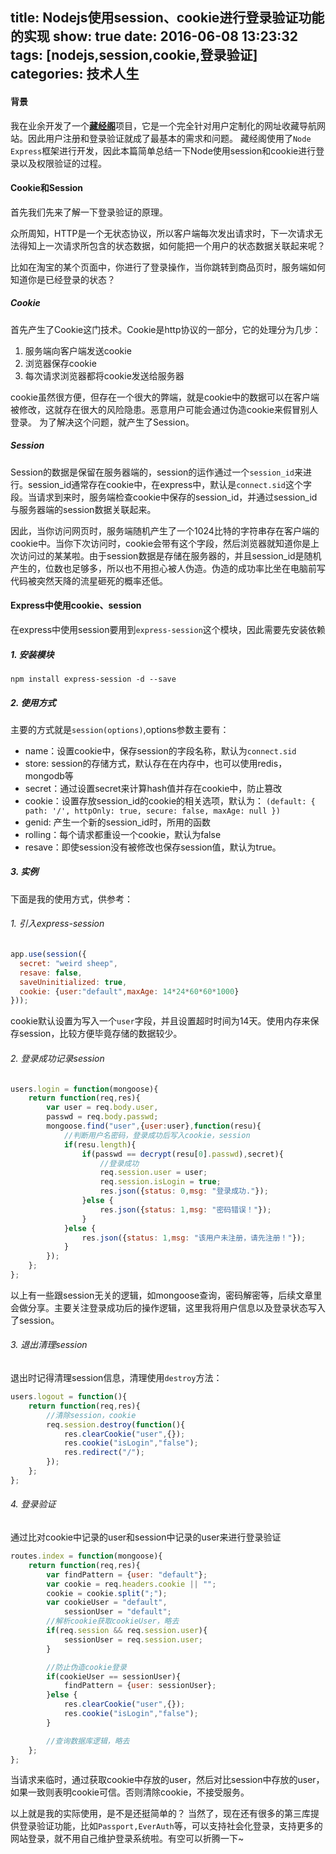 title: Nodejs使用session、cookie进行登录验证功能的实现
show: true
date: 2016-06-08 13:23:32
tags: [nodejs,session,cookie,登录验证]
categories: 技术人生
---
#### 背景
我在业余开发了一个[**藏经阁**](http://favlink.me)项目，它是一个完全针对用户定制化的网址收藏导航网站。因此用户注册和登录验证就成了最基本的需求和问题。
藏经阁使用了`Node Express`框架进行开发，因此本篇简单总结一下Node使用session和cookie进行登录以及权限验证的过程。

#### Cookie和Session
首先我们先来了解一下登录验证的原理。

众所周知，HTTP是一个无状态协议，所以客户端每次发出请求时，下一次请求无法得知上一次请求所包含的状态数据，如何能把一个用户的状态数据关联起来呢？

比如在淘宝的某个页面中，你进行了登录操作，当你跳转到商品页时，服务端如何知道你是已经登录的状态？

##### Cookie
首先产生了Cookie这门技术。Cookie是http协议的一部分，它的处理分为几步：
1. 服务端向客户端发送cookie
2. 浏览器保存cookie
3. 每次请求浏览器都将cookie发送给服务器

cookie虽然很方便，但存在一个很大的弊端，就是cookie中的数据可以在客户端被修改，这就存在很大的风险隐患。恶意用户可能会通过伪造cookie来假冒别人登录。
为了解决这个问题，就产生了Session。

##### Session
Session的数据是保留在服务器端的，session的运作通过一个`session_id`来进行。session_id通常存在cookie中，在express中，默认是`connect.sid`这个字段。当请求到来时，服务端检查cookie中保存的session_id，并通过session_id与服务器端的session数据关联起来。

因此，当你访问网页时，服务端随机产生了一个1024比特的字符串存在客户端的cookie中。当你下次访问时，cookie会带有这个字段，然后浏览器就知道你是上次访问过的某某啦。由于session数据是存储在服务器的，并且session_id是随机产生的，位数也足够多，所以也不用担心被人伪造。伪造的成功率比坐在电脑前写代码被突然天降的流星砸死的概率还低。

<!-- more -->

#### Express中使用cookie、session
在express中使用session要用到`express-session`这个模块，因此需要先安装依赖
##### 1. 安装模块
```
npm install express-session -d --save
```

##### 2. 使用方式
主要的方式就是`session(options)`,options参数主要有：
- name：设置cookie中，保存session的字段名称，默认为`connect.sid`
- store: session的存储方式，默认存在在内存中，也可以使用redis，mongodb等
- secret：通过设置secret来计算hash值并存在cookie中，防止篡改
- cookie：设置存放session_id的cookie的相关选项，默认为：
`(default: { path: '/', httpOnly: true, secure: false, maxAge: null })`
- genid: 产生一个新的session_id时，所用的函数
- rolling：每个请求都重设一个cookie，默认为false
- resave：即使session没有被修改也保存session值，默认为true。

##### 3. 实例
下面是我的使用方式，供参考：
###### 1. 引入express-session
```js
app.use(session({
  secret: "weird sheep",
  resave: false,
  saveUninitialized: true,
  cookie: {user:"default",maxAge: 14*24*60*60*1000}
}));
```
cookie默认设置为写入一个`user`字段，并且设置超时时间为14天。使用内存来保存session，比较方便毕竟存储的数据较少。

###### 2. 登录成功记录session
```js
users.login = function(mongoose){
	return function(req,res){
		var user = req.body.user,
		passwd = req.body.passwd;
		mongoose.find("user",{user:user},function(resu){
			//判断用户名密码，登录成功后写入cookie，session
			if(resu.length){
				if(passwd == decrypt(resu[0].passwd),secret){
					//登录成功
					req.session.user = user;
					req.session.isLogin = true;
					res.json({status: 0,msg: "登录成功."});
				}else {
					res.json({status: 1,msg: "密码错误！"});
				}
			}else {
				res.json({status: 1,msg: "该用户未注册，请先注册！"});
			}
		});
	};
};
```
以上有一些跟session无关的逻辑，如mongoose查询，密码解密等，后续文章里会做分享。主要关注登录成功后的操作逻辑，这里我将用户信息以及登录状态写入了session。

###### 3. 退出清理session

退出时记得清理session信息，清理使用`destroy`方法：
```js
users.logout = function(){
	return function(req,res){
		//清除session，cookie
		req.session.destroy(function(){
			res.clearCookie("user",{});
			res.cookie("isLogin","false");
			res.redirect("/");
		});
	};
};
```

###### 4. 登录验证
通过比对cookie中记录的user和session中记录的user来进行登录验证
```js
routes.index = function(mongoose){
	return function(req,res){
		var findPattern = {user: "default"};
		var cookie = req.headers.cookie || "";
		cookie = cookie.split(";");
		var cookieUser = "default",
			sessionUser = "default";
		//解析cookie获取cookieUser，略去
		if(req.session && req.session.user){
			sessionUser = req.session.user;
		}

		//防止伪造cookie登录
		if(cookieUser == sessionUser){
			findPattern = {user: sessionUser};
		}else {
			res.clearCookie("user",{});
			res.cookie("isLogin","false");
		}

		//查询数据库逻辑，略去
	};
};
```
当请求来临时，通过获取cookie中存放的user，然后对比session中存放的user，如果一致则表明cookie可信。否则清除cookie，不接受服务。

以上就是我的实际使用，是不是还挺简单的？
当然了，现在还有很多的第三库提供登录验证功能，比如`Passport,EverAuth`等，可以支持社会化登录，支持更多的网站登录，就不用自己维护登录系统啦。有空可以折腾一下~
